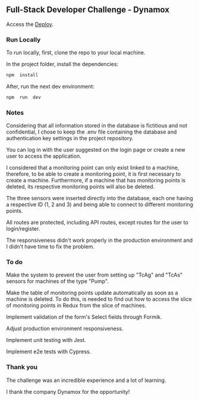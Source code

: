 ## Full-Stack Developer Challenge - Dynamox

Access the [Deploy](https://fullstack-developer-challenge-dynamox-d87r.vercel.app/).

### Run Locally

To run locally, first, clone the repo to your local machine.

In the project folder, install the dependencies:

```bash
npm  install
```

After, run the next dev environment:

```bash
npm  run  dev
```

### Notes

Considering that all information stored in the database is fictitious and not confidential, I chose to keep the .env file containing the database and authentication key settings in the project repository.

You can log in with the user suggested on the login page or create a new user to access the application.

I considered that a monitoring point can only exist linked to a machine, therefore, to be able to create a monitoring point, it is first necessary to create a machine. Furthermore, if a machine that has monitoring points is deleted, its respective monitoring points will also be deleted.

The three sensors were inserted directly into the database, each one having a respective ID (1, 2 and 3) and being able to connect to different monitoring points.

All routes are protected, including API routes, except routes for the user to login/register.

The responsiveness didn't work properly in the production environment and I didn't have time to fix the problem.

### To do

Make the system to prevent the user from setting up "TcAg" and "TcAs" sensors for machines of the type "Pump".

Make the table of monitoring points update automatically as soon as a machine is deleted. To do this, is needed to find out how to access the slice of monitoring points in Redux from the slice of machines.

Implement validation of the form's Select fields through Formik.

Adjust production environment responsiveness.

Implement unit testing with Jest.

Implement e2e tests with Cypress.

### Thank you

The challenge was an incredible experience and a lot of learning.

I thank the company Dynamox for the opportunity!
